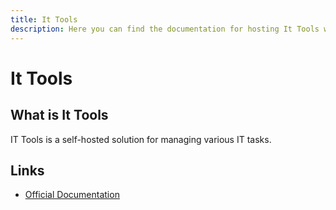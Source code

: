 ```yaml
---
title: It Tools
description: Here you can find the documentation for hosting It Tools with Coolify.
---
```


# It Tools

<ZoomableImage src="/docs/images/services/it-tools.svg" />

## What is It Tools

IT Tools is a self-hosted solution for managing various IT tasks.

## Links

- [Official Documentation](https://github.com/corentinth/it-tools?utm_source=coolify.io)
